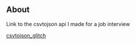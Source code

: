 ## About 
Link to the csvtojson api I made for a job interview

[csvtojson_glitch](https://glitch.com/edit/#!/groovy-glimmer-father)